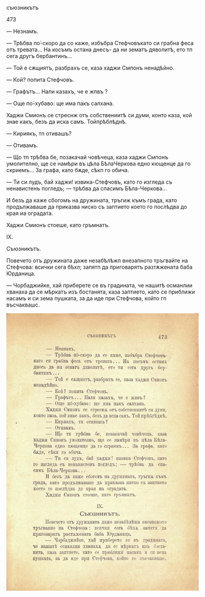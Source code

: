 ﻿съюзникътъ

473

— Незнамъ.

— Трѣбва по́-скоро да со каже, избъбра Стефчовъкато си грабна феса отъ тревата... На косъмъ остана днесъ- да ни зематъ дяволитѣ, ето тп сега другъ бербантинъ...

— Той е сѫщиятъ, разбрахъ се, каза хаджи Смпонъ ненадѣйно.

— Кой? попита Стефчовъ.

— Графътъ... Нали казахъ, че е жпвъ ?

— Още по́-хубаво: ще има пакъ салхана.

Хаджи Смионъ се стреснж отъ собствениитѣ си думи, конто каза, кой знае какъ, безъ да иска самъ. Тойпрѣблѣднѣ.

— Кириякъ, тп отивашъ?

— Отивамъ.

— Що тп трѣбва бе, позакачай човѣчеца, каза хаджи Смпонъ умолително, ще се намѣри въ цѣла БѣлаЧеркова едно кющенце да го скриемъ... За графа, като бѫде, сѣкп го обича.

— Ти си лудъ, бай хаджи! извика-Стефчовъ, като го изгледа съ ненавистенъ погледъ; — трѣбва да спасимъ Бѣла-Черкова...

И безъ да каже сбогомъ на дружината, тръгиж къмъ града, като продължаваше да приказва ниско съ заптието което го послѣдва до края иа оградата.

Хаджи Смионъ стоеше, като гръмнатъ.

IX.

Съюзникътъ.

Повечето отъ дружината даже незабѣлѣжп внезапното тръгвайте на Стефчова: всички сега бѣхл; запятп да приговарятъ разтѫжената баба Юрданица.

— Чорбаджийке, хай приберете се въ градината, че нашитѣ османлии хванаха да се мѣркатъ изъ бостанята, каза заптието, като се приближи насамъ и си зема пушката, за да иде при Стефчова, който гп въсчаквашс.

![original](../images/526.jpg)


